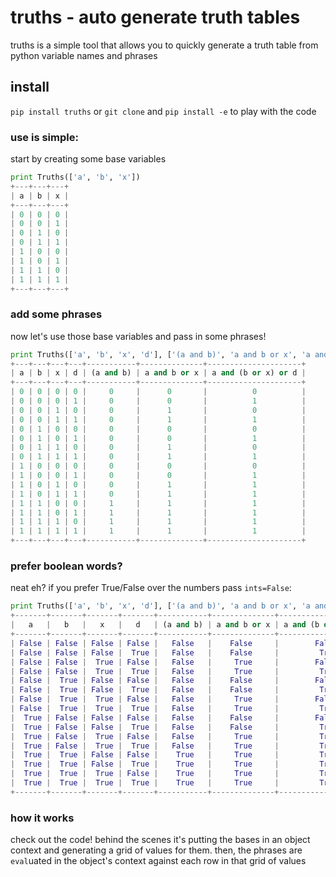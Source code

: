 # truths - auto generate truth tables
truths is a simple tool that allows you to quickly generate a truth table from python variable names and phrases


## install
`pip install truths` or `git clone` and `pip install -e` to play with the code


### use is simple:
start by creating some base variables

```python
print Truths(['a', 'b', 'x'])
+---+---+---+
| a | b | x |
+---+---+---+
| 0 | 0 | 0 |
| 0 | 0 | 1 |
| 0 | 1 | 0 |
| 0 | 1 | 1 |
| 1 | 0 | 0 |
| 1 | 0 | 1 |
| 1 | 1 | 0 |
| 1 | 1 | 1 |
+---+---+---+
```


### add some phrases
now let's use those base variables and pass in some phrases!

```python
print Truths(['a', 'b', 'x', 'd'], ['(a and b)', 'a and b or x', 'a and (b or x) or d'])
+---+---+---+---+-----------+--------------+---------------------+
| a | b | x | d | (a and b) | a and b or x | a and (b or x) or d |
+---+---+---+---+-----------+--------------+---------------------+
| 0 | 0 | 0 | 0 |     0     |      0       |          0          |
| 0 | 0 | 0 | 1 |     0     |      0       |          1          |
| 0 | 0 | 1 | 0 |     0     |      1       |          0          |
| 0 | 0 | 1 | 1 |     0     |      1       |          1          |
| 0 | 1 | 0 | 0 |     0     |      0       |          0          |
| 0 | 1 | 0 | 1 |     0     |      0       |          1          |
| 0 | 1 | 1 | 0 |     0     |      1       |          0          |
| 0 | 1 | 1 | 1 |     0     |      1       |          1          |
| 1 | 0 | 0 | 0 |     0     |      0       |          0          |
| 1 | 0 | 0 | 1 |     0     |      0       |          1          |
| 1 | 0 | 1 | 0 |     0     |      1       |          1          |
| 1 | 0 | 1 | 1 |     0     |      1       |          1          |
| 1 | 1 | 0 | 0 |     1     |      1       |          1          |
| 1 | 1 | 0 | 1 |     1     |      1       |          1          |
| 1 | 1 | 1 | 0 |     1     |      1       |          1          |
| 1 | 1 | 1 | 1 |     1     |      1       |          1          |
+---+---+---+---+-----------+--------------+---------------------+
```


### prefer boolean words?
neat eh? if you prefer True/False over the numbers pass `ints=False`:

```python
print Truths(['a', 'b', 'x', 'd'], ['(a and b)', 'a and b or x', 'a and (b or x) or d'], ints=False)
+-------+-------+-------+-------+-----------+--------------+---------------------+
|   a   |   b   |   x   |   d   | (a and b) | a and b or x | a and (b or x) or d |
+-------+-------+-------+-------+-----------+--------------+---------------------+
| False | False | False | False |   False   |    False     |        False        |
| False | False | False |  True |   False   |    False     |         True        |
| False | False |  True | False |   False   |     True     |        False        |
| False | False |  True |  True |   False   |     True     |         True        |
| False |  True | False | False |   False   |    False     |        False        |
| False |  True | False |  True |   False   |    False     |         True        |
| False |  True |  True | False |   False   |     True     |        False        |
| False |  True |  True |  True |   False   |     True     |         True        |
|  True | False | False | False |   False   |    False     |        False        |
|  True | False | False |  True |   False   |    False     |         True        |
|  True | False |  True | False |   False   |     True     |         True        |
|  True | False |  True |  True |   False   |     True     |         True        |
|  True |  True | False | False |    True   |     True     |         True        |
|  True |  True | False |  True |    True   |     True     |         True        |
|  True |  True |  True | False |    True   |     True     |         True        |
|  True |  True |  True |  True |    True   |     True     |         True        |
+-------+-------+-------+-------+-----------+--------------+---------------------+
```


### how it works
check out the code! behind the scenes it's putting the bases in an object context and generating a grid of values for them. then, the phrases are `eval`uated in the object's context against each row in that grid of values

